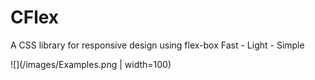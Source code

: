 # CFlex

A CSS library for responsive design using flex-box
Fast - Light - Simple

![](/images/Examples.png | width=100)

